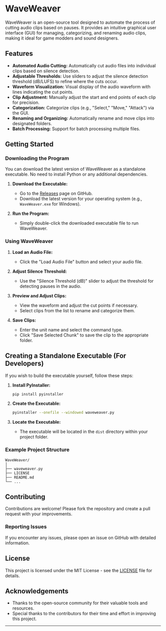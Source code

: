 # WaveWeaver

WaveWeaver is an open-source tool designed to automate the process of cutting audio clips based on pauses. It provides an intuitive graphical user interface (GUI) for managing, categorizing, and renaming audio clips, making it ideal for game modders and sound designers.

## Features

- **Automated Audio Cutting:** Automatically cut audio files into individual clips based on silence detection.
- **Adjustable Thresholds:** Use sliders to adjust the silence detection threshold (dB/LUFS) to refine where the cuts occur.
- **Waveform Visualization:** Visual display of the audio waveform with lines indicating the cut points.
- **Clip Adjustment:** Manually adjust the start and end points of each clip for precision.
- **Categorization:** Categorize clips (e.g., "Select," "Move," "Attack") via the GUI.
- **Renaming and Organizing:** Automatically rename and move clips into designated folders.
- **Batch Processing:** Support for batch processing multiple files.

## Getting Started

### Downloading the Program

You can download the latest version of WaveWeaver as a standalone executable. No need to install Python or any additional dependencies.

1. **Download the Executable:**
   - Go to the [Releases](https://github.com/yourusername/WaveWeaver/releases) page on GitHub.
   - Download the latest version for your operating system (e.g., `WaveWeaver.exe` for Windows).

2. **Run the Program:**
   - Simply double-click the downloaded executable file to run WaveWeaver.

### Using WaveWeaver

1. **Load an Audio File:**
   - Click the "Load Audio File" button and select your audio file.

2. **Adjust Silence Threshold:**
   - Use the "Silence Threshold (dB)" slider to adjust the threshold for detecting pauses in the audio.

3. **Preview and Adjust Clips:**
   - View the waveform and adjust the cut points if necessary.
   - Select clips from the list to rename and categorize them.

4. **Save Clips:**
   - Enter the unit name and select the command type.
   - Click "Save Selected Chunk" to save the clip to the appropriate folder.

## Creating a Standalone Executable (For Developers)

If you wish to build the executable yourself, follow these steps:

1. **Install PyInstaller:**
   ```bash
   pip install pyinstaller
   ```

2. **Create the Executable:**
   ```bash
   pyinstaller --onefile --windowed waveweaver.py
   ```

3. **Locate the Executable:**
   - The executable will be located in the `dist` directory within your project folder.

### Example Project Structure

```
WaveWeaver/
│
├── waveweaver.py
├── LICENSE
├── README.md
└── ...
```

## Contributing

Contributions are welcome! Please fork the repository and create a pull request with your improvements.

### Reporting Issues

If you encounter any issues, please open an issue on GitHub with detailed information.

## License

This project is licensed under the MIT License - see the [LICENSE](LICENSE) file for details.

## Acknowledgements

- Thanks to the open-source community for their valuable tools and resources.
- Special thanks to the contributors for their time and effort in improving this project.

---